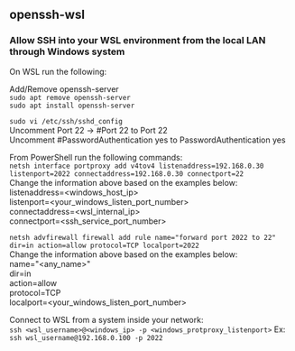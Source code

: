 ## openssh-wsl
### Allow SSH into your WSL environment from the local LAN through Windows system

On WSL run the following: <br>

Add/Remove openssh-server <br>
`sudo apt remove openssh-server` <br>
`sudo apt install openssh-server` <br>

`sudo vi /etc/ssh/sshd_config` <br>
Uncomment Port 22 -> #Port 22 to Port 22 <br>
Uncomment #PasswordAuthentication yes to PasswordAuthentication yes <br>

From PowerShell run the following commands: <br>
`netsh interface portproxy add v4tov4 listenaddress=192.168.0.30 listenport=2022 connectaddress=192.168.0.30 connectport=22` <br>
Change the information above based on the examples below: <br>
listenaddress=<windows_host_ip> <br>
listenport=<your_windows_listen_port_number> <br>
connectaddress=<wsl_internal_ip> <br>
connectport=<ssh_service_port_number> <br>

`netsh advfirewall firewall add rule name="forward port 2022 to 22" dir=in action=allow protocol=TCP localport=2022` <br>
Change the information above based on the examples below: <br>
name="<any_name>" <br>
dir=in <br>
action=allow <br>
protocol=TCP <br>
localport=<your_windows_listen_port_number> <br>

Connect to WSL from a system inside your network: <br>
`ssh <wsl_username>@<windows_ip> -p <windows_protproxy_listenport>`
Ex: `ssh wsl_username@192.168.0.100 -p 2022`







